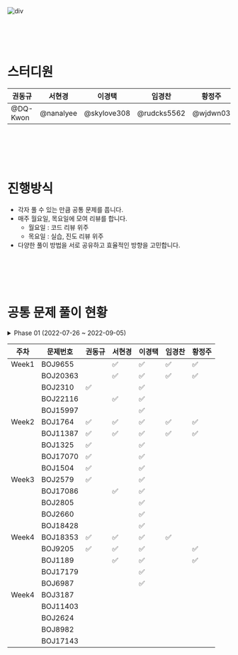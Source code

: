 
![div](https://capsule-render.vercel.app/api?type=Cylinder&color=auto&height=100&section=header&text=%20Algorithm%20Study%20Group%206&fontSize=40)
<br>
<br>
<br>
<br>
<br>


# 스터디원

| 권동규 | 서현경 | 이경택 | 임경찬 | 황정주 |
| --- | --- | --- | --- | --- |
|  @DQ-Kwon |  @nanalyee |  @skylove308 | @rudcks5562 |  @wjdwn03 |

<br>
<br>
<br>
<br>

# 진행방식

- 각자 풀 수 있는 만큼 공통 문제를 풉니다.
- 매주 월요일, 목요일에 모여 리뷰를 합니다.
    - 월요일 : 코드 리뷰 위주
    - 목요일 : 실습, 진도 리뷰 위주
- 다양한 풀이 방법을 서로 공유하고 효율적인 방향을 고민합니다.
<br>
<br>
<br>
<br>

# 공통 문제 풀이 현황
<details>
<summary>Phase 01 (2022-07-26 ~ 2022-09-05)</summary>
<div markdown="1">

| 주차 | 문제번호 | 권동규 | 서현경 | 이경택 | 황정주 | 임경찬 | 
| --- | --- | --- | --- | --- | --- |  --- |
| Week1 | BOJ1100 | ✅ | ✅ | ✅ | ✅ | |
|  | BOJ1059 | ✅ | ✅ | ✅ | ✅ | |
|  | BOJ1051 | ✅ | ✅ | ✅ | ✅ | |
|  | BOJ2468 | ✅ | ✅ | ✅ |  | |
|  | BOJ2573 | ✅ | ✅ | ✅ |  | |
| Week2 | BOJ2563 | ✅ | ✅ | ✅ | ✅ | |
|  | BOJ2304 | ✅ | ✅ | ✅ |  | |
|  | BOJ2630 | ✅ | ✅ | ✅ |  | |
|  | BOJ1931 | ✅ | ✅ | ✅ |  | |
|  | BOJ2260 | ✅ |  | ✅ |  |  | 
| Week3 | BOJ1193 | ✅ | ✅ | ✅ | ✅ |  |
|  | BOJ16922 | ✅ | ✅ | ✅ | ✅ |  |
|  | BOJ1213 | ✅ | ✅ | ✅ |  |  |
|  | BOJ2178 | ✅ | ✅ | ✅ |  | |
|  | BOJ3425 | ✅ |  | ✅ |  | |
| Week4 | BOJ17608 | ✅ | ✅ | ✅ | ✅ | |
|  | BOJ2960 | ✅ | ✅ | ✅ | ✅ | |
|  | BOJ2290 | ✅ | ✅ | ✅ |  | |
|  | BOJ11286 | ✅ | ✅ | ✅ |  | |
|  | BOJ2447 | ✅ | ✅ | ✅ |  | |
| Week5 | BOJ2596 | ✅ | ✅ | ✅ |  | |
|  | BOJ18429 | ✅ | ✅ | ✅ | ✅ | |
|  | BOJ16981 | ✅ | ✅ | ✅ |  | |
|  | BOJ17142 |  |  | ✅ |  | |
|  | BOJ16235 | ✅ |  | ✅ |  | |
| Week6 | BOJ10162 | ✅ | ✅ | ✅ | ✅ | ✅ |
|  | BOJ9372 | ✅ | ✅ | ✅ | ✅ | ✅ |
|  | BOJ10025 | ✅ | ✅ | ✅ | ✅ | ✅ |
|  | BOJ2922 | ✅ | ✅ | ✅ |  | |
|  | BOJ2917 |  | ✅ | ✅ |  |  |


</div>
</details>

| 주차 | 문제번호 | 권동규 | 서현경 | 이경택 | 임경찬 | 황정주 | 
| --- | --- | --- | --- | --- | --- |  --- |
| Week1 | BOJ9655 |  | ✅ | ✅ | ✅ | ✅ |
|  | BOJ20363 |  | ✅ | ✅ | ✅ | ✅ |
|  | BOJ2310 | ✅ |  | ✅ |  |  |
|  | BOJ22116 |  | ✅ | ✅ |  |  |
|  | BOJ15997 |  |  | ✅ |  |  |
| Week2 | BOJ1764 | ✅ | ✅ | ✅ | ✅ | ✅ |
|  | BOJ11387 | ✅ | ✅ | ✅ | ✅ | ✅ |
|  | BOJ1325 | ✅ |  | ✅ |  |  |
|  | BOJ17070 | ✅ |  | ✅ |  |  |
|  | BOJ1504 | ✅ |  | ✅ |  |  |
| Week3 | BOJ2579 | ✅ |  | ✅ |  |  |
|  | BOJ17086 |  | ✅ | ✅ |  |  |
|  | BOJ2805 |  |  | ✅ |  |  |
|  | BOJ2660 |  |  | ✅ |  |  |
|  | BOJ18428 |  |  | ✅ |  |  |
| Week4 | BOJ18353 | ✅ | ✅ | ✅ | ✅ |  |
|  | BOJ9205 | ✅ | ✅ | ✅ |  | ✅ |
|  | BOJ1189 |  | ✅ | ✅ |  | ✅ |
|  | BOJ17179 |  |  | ✅ |  |  |
|  | BOJ6987 |  |  | ✅ |  |  |
| Week4 | BOJ3187 |  |  |  |  |  |
|  | BOJ11403 |  |  |  |  |  |
|  | BOJ2624 |  |  |  |  |  |
|  | BOJ8982 |  |  |  |  |  |
|  | BOJ17143 |  |  |  |  |  |

<br>
<br>
<br>
<br>
